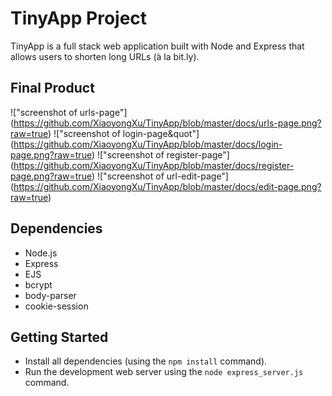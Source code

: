 # TinyApp Project

TinyApp is a full stack web application built with Node and Express that allows users to shorten long URLs (à la bit.ly).

## Final Product

!["screenshot of urls-page"]
(https://github.com/XiaoyongXu/TinyApp/blob/master/docs/urls-page.png?raw=true)
!["screenshot of login-page&quot"]
(https://github.com/XiaoyongXu/TinyApp/blob/master/docs/login-page.png?raw=true)
!["screenshot of register-page"]
(https://github.com/XiaoyongXu/TinyApp/blob/master/docs/register-page.png?raw=true)
!["screenshot of url-edit-page"]
(https://github.com/XiaoyongXu/TinyApp/blob/master/docs/edit-page.png?raw=true)


## Dependencies

- Node.js
- Express
- EJS
- bcrypt
- body-parser
- cookie-session

## Getting Started

- Install all dependencies (using the `npm install` command).
- Run the development web server using the `node express_server.js` command.

